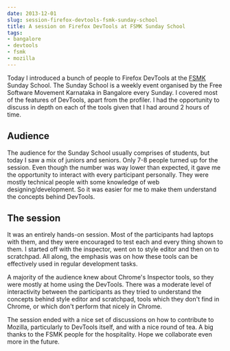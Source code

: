 ```yaml
---
date: 2013-12-01
slug: session-firefox-devtools-fsmk-sunday-school
title: A session on Firefox DevTools at FSMK Sunday School
tags:
- bangalore
- devtools
- fsmk
- mozilla
---
```


Today I introduced a bunch of people to Firefox DevTools at the [FSMK](http://fsmk.org) Sunday School. The Sunday School is a weekly event organised by the Free Software Movement Karnataka in Bangalore every Sunday. I covered most of the features of DevTools, apart from the profiler. I had the opportunity to discuss in depth on each of the tools given that I had around 2 hours of time.<!-- more -->



## Audience



The audience for the Sunday School usually comprises of students, but today I saw a mix of juniors and seniors. Only 7-8 people turned up for the session. Even though the number was way lower than expected, it gave me the opportunity to interact with every participant personally. They were mostly technical people with some knowledge of web designing/development. So it was easier for me to make them understand the concepts behind DevTools.



## The session



It was an entirely hands-on session. Most of the participants had laptops with them, and they were encouraged to test each and every thing shown to them. I started off with the inspector, went on to style editor and then on to scratchpad. All along, the emphasis was on how these tools can be effectively used in regular development tasks.

A majority of the audience knew about Chrome's Inspector tools, so they were mostly at home using the DevTools. There was a moderate level of interactivity between the participants as they tried to understand the concepts behind style editor and scratchpad, tools which they don't find in Chrome, or which don't perform that nicely in Chrome.

The session ended with a nice set of discussions on how to contribute to Mozilla, particularly to DevTools itself, and with a nice round of tea. A big thanks to the FSMK people for the hospitality. Hope we collaborate even more in the future.

